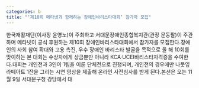 ```yaml
---
categories: b
title: "‘제10회 메타넷과 함께하는 장애인바리스타대회’ 참가자 모집"
---
```

한국재활재단(이사장 윤영노)이 주최하고 서대문장애인종합복지관(관장 문동팔)이 주관하며 메타넷이 공식 후원하는 제10회 장애인바리스타대회에서 참가자를 모집한다.장애인의 사회 참여 확대와 고용 촉진, 우수 장애인 바리스타 발굴을 목적으로 올 해 10회를 맞이하는 본 대회는 수상자에게 상금뿐만 아니라 KCA·UCEI바리스타자격증을 수여한다.대회는 개인전과 3인이 1팀을 이룬 단체전으로 진행되며, 개인전의 경우에만 나뭇잎 라떼아트 1잔을 그리는 시연 영상을 제출해 온라인 사전심사를 받게 된다.본선은 오는 11월 9일 서대문구청 강당에서 대